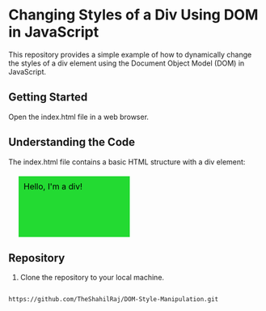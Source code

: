 # Changing Styles of a Div Using DOM in JavaScript

This repository provides a simple example of how to dynamically change the styles of a div element using the Document Object Model (DOM) in JavaScript.

## Getting Started
Open the index.html file in a web browser.
## Understanding the Code
The index.html file contains a basic HTML structure with a div element:

<!DOCTYPE html>
<html lang="en">
<head>
  <meta charset="UTF-8">
  <meta name="viewport" content="width=device-width, initial-scale=1.0">
  <title>DOM Style Manipulation</title>
  <style>
    /* Some initial styles for the div */
    #myDiv {
      width: 200px;
      height: 100px;
      background-color: rgb(35, 218, 50);
      color: black;
      margin: 20px;
      padding: 10px;
      font-size: 16px;
      font-weight: normal;
    }
  </style>
</head>
<body>

  <div id="myDiv">Hello, I'm a div!</div>

  <script>
    // Get the div element by its ID
    var myDiv = document.getElementById("myDiv");

    // Change the styles using JavaScript
    myDiv.style.backgroundColor = "yellow";
    myDiv.style.color = "blue";
    myDiv.style.margin = "20px";
    myDiv.style.padding = "10px";
    myDiv.style.fontSize = "18px";
    myDiv.style.fontWeight = "bold";
    myDiv.style.height = "200px";
    myDiv.style.width = "300px";
  </script>

</body>
</html>

## Repository

1. Clone the repository to your local machine.

```bash

https://github.com/TheShahilRaj/DOM-Style-Manipulation.git

